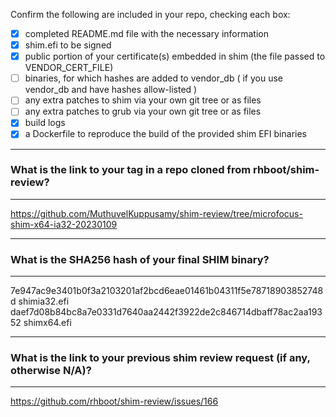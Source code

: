 Confirm the following are included in your repo, checking each box:

 - [x] completed README.md file with the necessary information
 - [x] shim.efi to be signed
 - [x] public portion of your certificate(s) embedded in shim (the file passed to VENDOR_CERT_FILE)
 - [ ] binaries, for which hashes are added to vendor_db ( if you use vendor_db and have hashes allow-listed )
 - [ ] any extra patches to shim via your own git tree or as files
 - [ ] any extra patches to grub via your own git tree or as files
 - [x] build logs
 - [x] a Dockerfile to reproduce the build of the provided shim EFI binaries

*******************************************************************************
### What is the link to your tag in a repo cloned from rhboot/shim-review?
*******************************************************************************
https://github.com/MuthuvelKuppusamy/shim-review/tree/microfocus-shim-x64-ia32-20230109

*******************************************************************************
### What is the SHA256 hash of your final SHIM binary?
*******************************************************************************
7e947ac9e3401b0f3a2103201af2bcd6eae01461b04311f5e78718903852748d  shimia32.efi
daef7d08b84bc8a7e0331d7640aa2442f3922de2c846714dbaff78ac2aa19352  shimx64.efi

*******************************************************************************
### What is the link to your previous shim review request (if any, otherwise N/A)?
*******************************************************************************
https://github.com/rhboot/shim-review/issues/166
